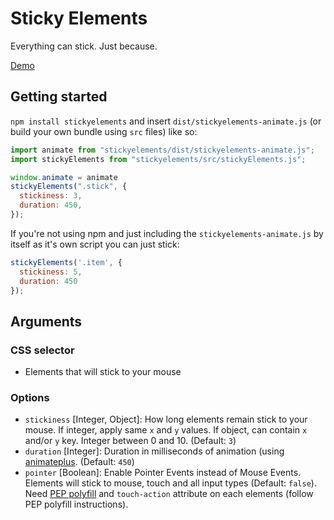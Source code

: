 # Sticky Elements

Everything can stick. Just because.

[Demo](http://design.iamvdo.me/stickyElements)

## Getting started

`npm install stickyelements` and insert `dist/stickyelements-animate.js` (or build your own bundle using `src` files) like so:

```javascript
import animate from "stickyelements/dist/stickyelements-animate.js";
import stickyElements from "stickyelements/src/stickyElements.js";

window.animate = animate
stickyElements(".stick", {
  stickiness: 3,
  duration: 450,
});
```

If you're not using npm and just including the `stickyelements-animate.js` by itself as it's own script you can just stick:
```javascript
stickyElements('.item', {
  stickiness: 5,
  duration: 450
});


```
## Arguments

### CSS selector

* Elements that will stick to your mouse

### Options

* `stickiness` [Integer, Object]: How long elements remain stick to your mouse. If integer, apply same `x` and `y` values. If object, can contain `x` and/or `y` key. Integer between 0 and 10. (Default: `3`)
* `duration` [Integer]: Duration in milliseconds of animation (using [animateplus](https://github.com/bendc/animateplus). (Default: `450`)
* `pointer` [Boolean]: Enable Pointer Events instead of Mouse Events. Elements will stick to mouse, touch and all input types (Default: `false`). Need [PEP polyfill](https://github.com/jquery/PEP) and `touch-action` attribute on each elements (follow PEP polyfill instructions).
